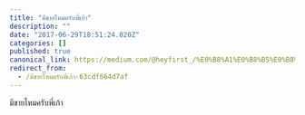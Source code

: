 ```yaml
---
title: "มีขายไหมครับพี่เก้า"
description: ""
date: "2017-06-29T18:51:24.020Z"
categories: []
published: true
canonical_link: https://medium.com/@heyfirst_/%E0%B8%A1%E0%B8%B5%E0%B8%82%E0%B8%B2%E0%B8%A2%E0%B9%84%E0%B8%AB%E0%B8%A1%E0%B8%84%E0%B8%A3%E0%B8%B1%E0%B8%9A%E0%B8%9E%E0%B8%B5%E0%B9%88%E0%B9%80%E0%B8%81%E0%B9%89%E0%B8%B2-63cdf664d7af
redirect_from:
  - /มีขายไหมครับพี่เก้า-63cdf664d7af
---
```


มีขายไหมครับพี่เก้า
